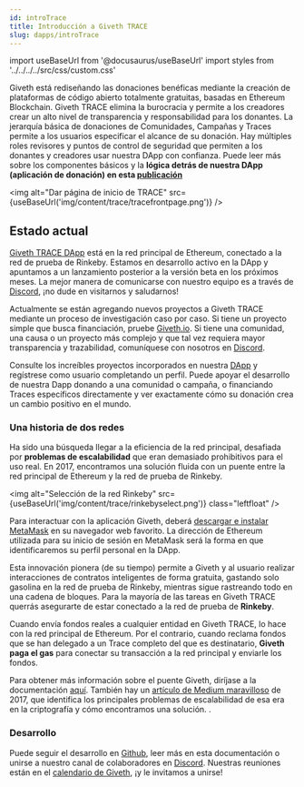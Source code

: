 ```yaml
---
id: introTrace
title: Introducción a Giveth TRACE
slug: dapps/introTrace
---
```

import useBaseUrl from '@docusaurus/useBaseUrl'
import styles from '../../../../src/css/custom.css'

Giveth está rediseñando las donaciones benéficas mediante la creación de plataformas de código abierto totalmente gratuitas, basadas en Ethereum Blockchain. Giveth TRACE elimina la burocracia y permite a los creadores crear un alto nivel de transparencia y responsabilidad para los donantes. La jerarquía básica de donaciones de Comunidades, Campañas y Traces permite a los usuarios especificar el alcance de su donación. Hay múltiples roles revisores y puntos de control de seguridad que permiten a los donantes y creadores usar nuestra DApp con confianza. Puede leer más sobre los componentes básicos y la **lógica detrás de nuestra DApp (aplicación de donación) en esta [publicación](https://medium.com/giveth/what-is-the-future-of-giving-d50446b0a0e4 )**

<img alt="Dar página de inicio de TRACE" src={useBaseUrl('img/content/trace/tracefrontpage.png')} />

## Estado actual
[Giveth TRACE DApp](https://trace.giveth.io) está en la red principal de Ethereum, conectado a la red de prueba de Rinkeby. Estamos en desarrollo activo en la DApp y apuntamos a un lanzamiento posterior a la versión beta en los próximos meses. La mejor manera de comunicarse con nuestro equipo es a través de [Discord](https://discord.gg/GMQFKmdSGy), ¡no dude en visitarnos y saludarnos!


Actualmente se están agregando nuevos proyectos a Giveth TRACE mediante un proceso de investigación caso por caso. Si tiene un proyecto simple que busca financiación, pruebe [Giveth.io](https://giveth.io). Si tiene una comunidad, una causa o un proyecto más complejo y que tal vez requiera mayor transparencia y trazabilidad, comuníquese con nosotros en [Discord](https://discord.gg/qf7XZ48gCU).

Consulte los increíbles proyectos incorporados en nuestra [DApp](https://beta.giveth.io) y regístrese como usuario completando un perfil. Puede apoyar el desarrollo de nuestra Dapp donando a una comunidad o campaña, o financiando Traces específicos directamente y ver exactamente cómo su donación crea un cambio positivo en el mundo.

### Una historia de dos redes
Ha sido una búsqueda llegar a la eficiencia de la red principal, desafiada por **problemas de escalabilidad** que eran demasiado prohibitivos para el uso real. En 2017, encontramos una solución fluida con un puente entre la red principal de Ethereum y la red de prueba de Rinkeby.

<img alt="Selección de la red Rinkeby" src={useBaseUrl('img/content/trace/rinkebyselect.png')} class="leftfloat" />

Para interactuar con la aplicación Giveth, deberá [descargar e instalar MetaMask](https://metamask.zendesk.com/hc/en-us/articles/360015489531-Getting-Started-With-MetaMask) en su navegador web favorito. La dirección de Ethereum utilizada para su inicio de sesión en MetaMask será la forma en que identificaremos su perfil personal en la DApp.

Esta innovación pionera (de su tiempo) permite a Giveth y al usuario realizar interacciones de contratos inteligentes de forma gratuita, gastando solo gasolina en la red de prueba de Rinkeby, mientras sigue rastreando todo en una cadena de bloques. Para la mayoría de las tareas en Giveth TRACE querrás asegurarte de estar conectado a la red de prueba de **Rinkeby**.

Cuando envía fondos reales a cualquier entidad en Giveth TRACE, lo hace con la red principal de Ethereum. Por el contrario, cuando reclama fondos que se han delegado a un Trace completo del que es destinatario, **Giveth paga el gas** para conectar su transacción a la red principal y enviarle los fondos.

Para obtener más información sobre el puente Giveth, diríjase a la documentación [aquí](/es/dapps/bridgeSecurity). También hay un [artículo de Medium maravilloso](https://medium.com/giveth/tackling-ethereum-scalability-issues-29bd700b5060) de 2017, que identifica los principales problemas de escalabilidad de esa era en la criptografía y cómo encontramos una solución. .

### Desarrollo
Puede seguir el desarrollo en [Github](https://github.com/Giveth/giveth-dapp), leer más en esta documentación o unirse a nuestro canal de colaboradores en [Discord](https://discord.gg/qf7XZ48gCU). Nuestras reuniones están en el [calendario de Giveth](https://calendar.google.com/calendar/embed?src=givethdotio@gmail.com&pli=1), ¡y le invitamos a unirse!